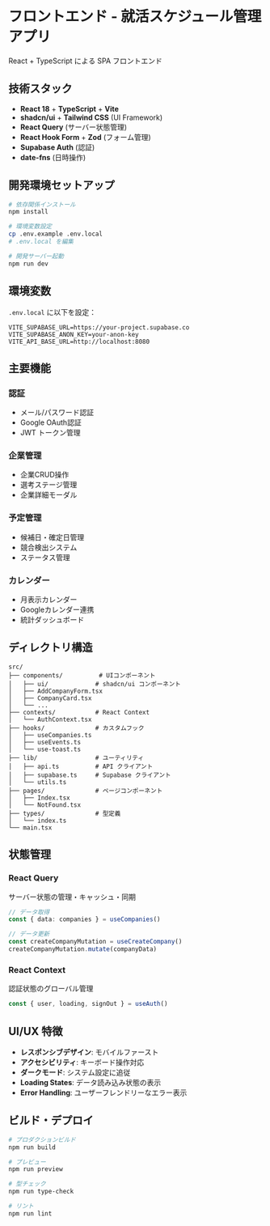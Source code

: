 # フロントエンド - 就活スケジュール管理アプリ

React + TypeScript による SPA フロントエンド

## 技術スタック

- **React 18** + **TypeScript** + **Vite**
- **shadcn/ui** + **Tailwind CSS** (UI Framework)
- **React Query** (サーバー状態管理)
- **React Hook Form** + **Zod** (フォーム管理)
- **Supabase Auth** (認証)
- **date-fns** (日時操作)

## 開発環境セットアップ

```bash
# 依存関係インストール
npm install

# 環境変数設定
cp .env.example .env.local
# .env.local を編集

# 開発サーバー起動
npm run dev
```

## 環境変数

`.env.local` に以下を設定：

```env
VITE_SUPABASE_URL=https://your-project.supabase.co
VITE_SUPABASE_ANON_KEY=your-anon-key
VITE_API_BASE_URL=http://localhost:8080
```

## 主要機能

### 認証
- メール/パスワード認証
- Google OAuth認証
- JWT トークン管理

### 企業管理
- 企業CRUD操作
- 選考ステージ管理
- 企業詳細モーダル

### 予定管理
- 候補日・確定日管理
- 競合検出システム
- ステータス管理

### カレンダー
- 月表示カレンダー
- Googleカレンダー連携
- 統計ダッシュボード

## ディレクトリ構造

```
src/
├── components/          # UIコンポーネント
│   ├── ui/             # shadcn/ui コンポーネント
│   ├── AddCompanyForm.tsx
│   ├── CompanyCard.tsx
│   └── ...
├── contexts/           # React Context
│   └── AuthContext.tsx
├── hooks/              # カスタムフック
│   ├── useCompanies.ts
│   ├── useEvents.ts
│   └── use-toast.ts
├── lib/                # ユーティリティ
│   ├── api.ts          # API クライアント
│   ├── supabase.ts     # Supabase クライアント
│   └── utils.ts
├── pages/              # ページコンポーネント
│   ├── Index.tsx
│   └── NotFound.tsx
├── types/              # 型定義
│   └── index.ts
└── main.tsx
```

## 状態管理

### React Query
サーバー状態の管理・キャッシュ・同期

```typescript
// データ取得
const { data: companies } = useCompanies()

// データ更新
const createCompanyMutation = useCreateCompany()
createCompanyMutation.mutate(companyData)
```

### React Context
認証状態のグローバル管理

```typescript
const { user, loading, signOut } = useAuth()
```

## UI/UX 特徴

- **レスポンシブデザイン**: モバイルファースト
- **アクセシビリティ**: キーボード操作対応
- **ダークモード**: システム設定に追従
- **Loading States**: データ読み込み状態の表示
- **Error Handling**: ユーザーフレンドリーなエラー表示

## ビルド・デプロイ

```bash
# プロダクションビルド
npm run build

# プレビュー
npm run preview

# 型チェック
npm run type-check

# リント
npm run lint
```